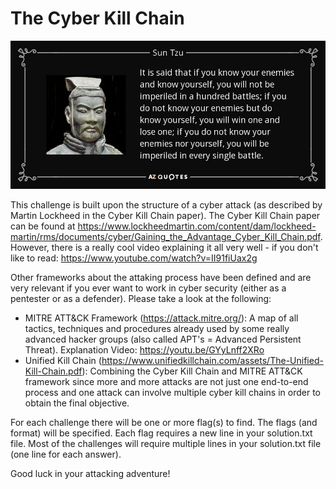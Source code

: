 # The Cyber Kill Chain

![Alt text](./images/SunTzu.jpg?raw=true "Sun Tzu - The Art of War")


This challenge is built upon the structure of a cyber attack (as described by Martin Lockheed in the Cyber Kill Chain paper). The Cyber Kill Chain paper can be found at https://www.lockheedmartin.com/content/dam/lockheed-martin/rms/documents/cyber/Gaining_the_Advantage_Cyber_Kill_Chain.pdf. However, there is a really cool video explaining it all very well - if you don't like to read: https://www.youtube.com/watch?v=II91fiUax2g 

Other frameworks about the attaking process have been defined and are very relevant if you ever want to work in cyber security (either as a pentester or as a defender). Please take a look at the following:
- MITRE ATT&CK Framework (https://attack.mitre.org/): A map of all tactics, techniques and procedures already used by some really advanced hacker groups (also called APT's = Advanced Persistent Threat). Explanation Video: https://youtu.be/GYyLnff2XRo 
- Unified Kill Chain (https://www.unifiedkillchain.com/assets/The-Unified-Kill-Chain.pdf): Combining the Cyber Kill Chain and MITRE ATT&CK framework since more and more attacks are not just one end-to-end process and one attack can involve multiple cyber kill chains in order to obtain the final objective.

For each challenge there will be one or more flag(s) to find. The flags (and format) will be specified. Each flag requires a new line in your solution.txt file. Most of the challenges will require multiple lines in your solution.txt file (one line for each answer).

Good luck in your attacking adventure!
